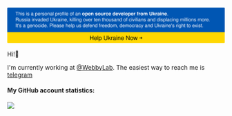 [![Stand With Ukraine](https://raw.githubusercontent.com/vshymanskyy/StandWithUkraine/main/banner-personal-page.svg)](https://stand-with-ukraine.pp.ua)

Hi!👋

I'm currently working at [@WebbyLab](https://github.com/WebbyLab).
The easiest way to reach me is [telegram](https://t.me/k33nice)

#### My GitHub account statistics:
<span>
  <img align="left" src="https://github.k33nice.com/api/top-langs/?username=k33nice&theme=radical&langs_count=5&exclude_repo=newfilms" />
</span>
